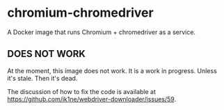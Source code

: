 # chromium-chromedriver

A Docker image that runs Chromium + chromedriver as a service.

## DOES NOT WORK

At the moment, this image does not work. It is a work in progress. Unless it's stale. Then it's dead.

The discussion of how to fix the code is available at <https://github.com/ik1ne/webdriver-downloader/issues/59>.
